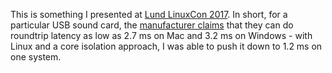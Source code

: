 This is something I presented at [Lund LinuxCon 2017](https://lundlc.org/). In short, for a particular USB sound card, the [manufacturer claims](https://global.focusrite.com/scarlett-in-depth#low-latency) that they can do roundtrip latency as low as 2.7 ms on Mac and 3.2 ms on Windows - with Linux and a core isolation approach, I was able to push it down to 1.2 ms on one system.
